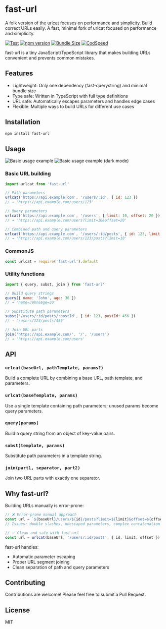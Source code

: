 # fast-url

A folk version of the [urlcat](https://github.com/balazsbotond/urlcat) focuses on performance and simplicity.
Build correct URLs easily. A fast, minimal fork of urlcat focused on performance and simplicity.

[![Test](https://github.com/hckhanh/fast-url/actions/workflows/test.yml/badge.svg)](https://github.com/hckhanh/fast-url/actions/workflows/test.yml)
[![npm version](https://img.shields.io/npm/v/fast-url.svg?style=flat)](https://www.npmjs.com/package/fast-url)
[![Bundle Size](https://badgen.net/bundlephobia/minzip/fast-url)](https://bundlephobia.com/result?p=fast-url)
[![CodSpeed](https://img.shields.io/endpoint?url=https://codspeed.io/badge.json)](https://codspeed.io/hckhanh/fast-url)

fast-url is a tiny JavaScript/TypeScript library that makes building URLs convenient and prevents common mistakes.

## Features

- Lightweight: Only one dependency (fast-querystring) and minimal bundle size
- Type safe: Written in TypeScript with full type definitions
- URL safe: Automatically escapes parameters and handles edge cases
- Flexible: Multiple ways to build URLs for different use cases

## Installation

```bash
npm install fast-url
```

## Usage

![Basic usage example](docs/urlcat-basic-usage.svg#gh-light-mode-only)
![Basic usage example (dark mode)](docs/urlcat-basic-usage-dark.svg#gh-dark-mode-only)

### Basic URL building

```javascript
import urlcat from 'fast-url'

// Path parameters
urlcat('https://api.example.com', '/users/:id', { id: 123 })
// → 'https://api.example.com/users/123'

// Query parameters
urlcat('https://api.example.com', '/users', { limit: 10, offset: 20 })
// → 'https://api.example.com/users?limit=10&offset=20'

// Combined path and query parameters
urlcat('https://api.example.com', '/users/:id/posts', { id: 123, limit: 10 })
// → 'https://api.example.com/users/123/posts?limit=10'
```

### CommonJS

```javascript
const urlcat = require('fast-url').default
```

### Utility functions

```javascript
import { query, subst, join } from 'fast-url'

// Build query strings
query({ name: 'John', age: 30 })
// → 'name=John&age=30'

// Substitute path parameters
subst('/users/:id/posts/:postId', { id: 123, postId: 456 })
// → '/users/123/posts/456'

// Join URL parts
join('https://api.example.com/', '/', '/users')
// → 'https://api.example.com/users'
```

## API

### `urlcat(baseUrl, pathTemplate, params?)`
Build a complete URL by combining a base URL, path template, and parameters.

### `urlcat(baseTemplate, params)`
Use a single template containing path parameters; unused params become query parameters.

### `query(params)`
Build a query string from an object of key-value pairs.

### `subst(template, params)`
Substitute path parameters in a template string.

### `join(part1, separator, part2)`
Join two URL parts with exactly one separator.

## Why fast-url?

Building URLs manually is error-prone:

```javascript
// ❌ Error-prone manual approach
const url = `${baseUrl}/users/${id}/posts?limit=${limit}&offset=${offset}`
// Issues: double slashes, unescaped parameters, complex concatenation
```

```javascript
// ✅ Clean and safe with fast-url
const url = urlcat(baseUrl, '/users/:id/posts', { id, limit, offset })
```

fast-url handles:
- Automatic parameter escaping
- Proper URL segment joining
- Clean separation of path and query parameters

## Contributing

Contributions are welcome! Please feel free to submit a Pull Request.

## License

MIT
